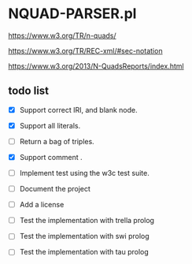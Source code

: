# NQUAD-PARSER.pl

https://www.w3.org/TR/n-quads/

https://www.w3.org/TR/REC-xml/#sec-notation

https://www.w3.org/2013/N-QuadsReports/index.html

## todo list
- [X] Support correct IRI, and blank node.
- [X] Support all literals.
- [ ] Return a bag of triples.
- [X] Support comment .
- [ ] Implement test using the w3c test suite.
- [ ] Document the project
- [ ] Add a license
- [ ] Test the implementation with trella prolog
- [ ] Test the implementation with swi prolog
- [ ] Test the implementation with tau prolog


